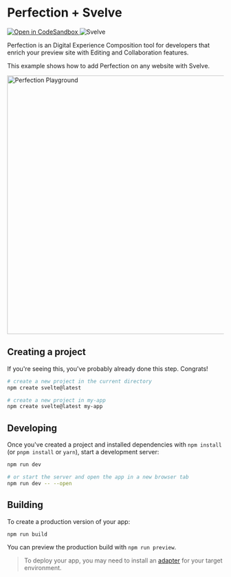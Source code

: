# Perfection + Svelve

<p>
<a href="https://githubbox.com/perfectiondotdev/perfection/tree/main/examples/svelve" target="_blank">
    <img src="https://img.shields.io/badge/open%20in%20codesandbox-message?style=flat&logo=codesandbox&color=333&logoColor=fff" alt="Open in CodeSandbox" />
  </a>
    <img src="https://img.shields.io/badge/Svelve-message?style=flat&logo=svelve&color=ff4000&logoColor=fff" alt="Svelve" />
</p>

Perfection is an Digital Experience Composition tool for developers that enrich your preview site with Editing and Collaboration features.

This example shows how to add Perfection on any website with Svelve.

<img src="https://raw.githubusercontent.com/perfectiondotdev/perfection/main/assets/images/laptop.png" width="600" alt="Perfection Playground" />

## Creating a project

If you're seeing this, you've probably already done this step. Congrats!

```bash
# create a new project in the current directory
npm create svelte@latest

# create a new project in my-app
npm create svelte@latest my-app
```

## Developing

Once you've created a project and installed dependencies with `npm install` (or `pnpm install` or `yarn`), start a development server:

```bash
npm run dev

# or start the server and open the app in a new browser tab
npm run dev -- --open
```

## Building

To create a production version of your app:

```bash
npm run build
```

You can preview the production build with `npm run preview`.

> To deploy your app, you may need to install an [adapter](https://kit.svelte.dev/docs/adapters) for your target environment.
